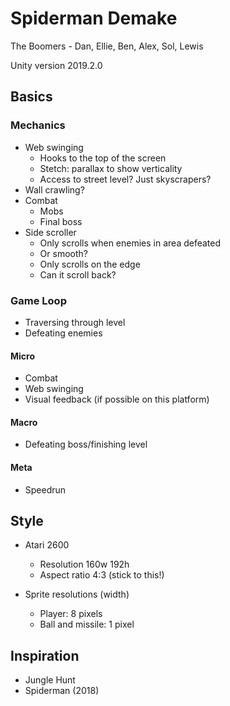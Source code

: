 # Spiderman Demake

The Boomers - Dan, Ellie, Ben, Alex, Sol, Lewis

Unity version 2019.2.0

## Basics

### Mechanics

- Web swinging
  - Hooks to the top of the screen
  - Stetch: parallax to show verticality
  - Access to street level? Just skyscrapers?
- Wall crawling?
- Combat
  - Mobs
  - Final boss
- Side scroller
  - Only scrolls when enemies in area defeated
  - Or smooth?
  - Only scrolls on the edge
  - Can it scroll back?

### Game Loop

- Traversing through level
- Defeating enemies


#### Micro

- Combat
- Web swinging
- Visual feedback (if possible on this platform)

#### Macro

- Defeating boss/finishing level

#### Meta

- Speedrun


## Style

- Atari 2600
  - Resolution 160w 192h
  - Aspect ratio 4:3 (stick to this!)
  
- Sprite resolutions (width)
  - Player: 8 pixels
  - Ball and missile: 1 pixel


## Inspiration

- Jungle Hunt
- Spiderman (2018)
